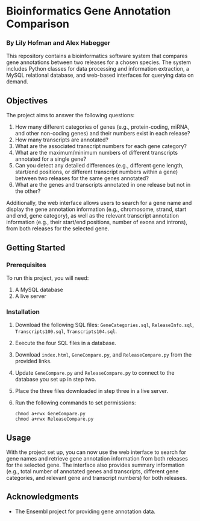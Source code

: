 # Bioinformatics Gene Annotation Comparison
### By Lily Hofman and Alex Habegger
This repository contains a bioinformatics software system that compares gene annotations between two releases for a chosen species. The system includes Python classes for data processing and information extraction, a MySQL relational database, and web-based interfaces for querying data on demand.

## Objectives

The project aims to answer the following questions:

1. How many different categories of genes (e.g., protein-coding, miRNA, and other non-coding genes) and their numbers exist in each release?
2. How many transcripts are annotated?
3. What are the associated transcript numbers for each gene category?
4. What are the maximum/minimum numbers of different transcripts annotated for a single gene?
5. Can you detect any detailed differences (e.g., different gene length, start/end positions, or different transcript numbers within a gene) between two releases for the same genes annotated?
6. What are the genes and transcripts annotated in one release but not in the other?

Additionally, the web interface allows users to search for a gene name and display the gene annotation information (e.g., chromosome, strand, start and end, gene category), as well as the relevant transcript annotation information (e.g., their start/end positions, number of exons and introns), from both releases for the selected gene.

## Getting Started

### Prerequisites

To run this project, you will need:

1. A MySQL database
2. A live server

### Installation

1. Download the following SQL files: `GeneCategories.sql`, `ReleaseInfo.sql`, `Transcripts100.sql`, `Transcripts104.sql`.
2. Execute the four SQL files in a database.
3. Download `index.html`, `GeneCompare.py`, and `ReleaseCompare.py` from the provided links.
4. Update `GeneCompare.py` and `ReleaseCompare.py` to connect to the database you set up in step two.
5. Place the three files downloaded in step three in a live server.
6. Run the following commands to set permissions:

   ```
   chmod a+rwx GeneCompare.py
   chmod a+rwx ReleaseCompare.py
   ```

## Usage

With the project set up, you can now use the web interface to search for gene names and retrieve gene annotation information from both releases for the selected gene. The interface also provides summary information (e.g., total number of annotated genes and transcripts, different gene categories, and relevant gene and transcript numbers) for both releases.

## Acknowledgments

* The Ensembl project for providing gene annotation data.
